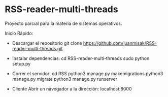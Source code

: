 # RSS-reader-multi-threads
Proyecto parcial para la materia de sistemas operativos.

Inicio Rápido:
- Descargar el repositorio
	git clone https://github.com/juanmisak/RSS-reader-multi-threads.git

- Instalar dependencias:
	cd RSS-reader-multi-threads
	sudo python setup.py

- Correr el servidor:
	cd RSS
	python3 manage.py makemigrations
	python3 manage.py migrate
	python3 manage.py runserver

- Cliente
	Abrir un navegador a la dirección: localhost:8000 

